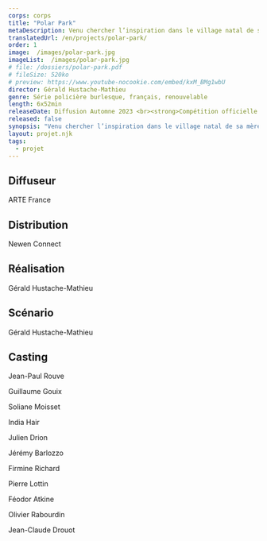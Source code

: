 ```yaml
---
corps: corps
title: "Polar Park"
metaDescription: Venu chercher l’inspiration dans le village natal de sa mère, un auteur de romans policiers se retrouve à enquêter sur les traces d’un serial-killer des plus artistiques.
translatedUrl: /en/projects/polar-park/
order: 1
image:  /images/polar-park.jpg
imageList:  /images/polar-park.jpg
# file: /dossiers/polar-park.pdf
# fileSize: 520ko
# preview: https://www.youtube-nocookie.com/embed/kxM_BMg1wbU
director: Gérald Hustache-Mathieu
genre: Série policière burlesque, français, renouvelable
length: 6x52min
releaseDate: Diffusion Automne 2023 <br><strong>Compétition officielle Séries Mania 2023</strong>
released: false
synopsis: "Venu chercher l’inspiration dans le village natal de sa mère, un auteur de romans policiers se retrouve à enquêter sur les traces d’un serial-killer des plus artistiques."
layout: projet.njk
tags:
  - projet
---
```


<div class="grid-col">

## Diffuseur
ARTE France 

## Distribution
Newen Connect 
​ 
## Réalisation
Gérald Hustache-Mathieu 
​ 
## Scénario
Gérald Hustache-Mathieu

</div>


<div class="grid-col">

## Casting
Jean-Paul Rouve

Guillaume Gouix

Soliane Moisset

India Hair

Julien Drion

Jérémy Barlozzo

Firmine Richard

Pierre Lottin

Féodor Atkine

Olivier Rabourdin

Jean-Claude Drouot

</div>